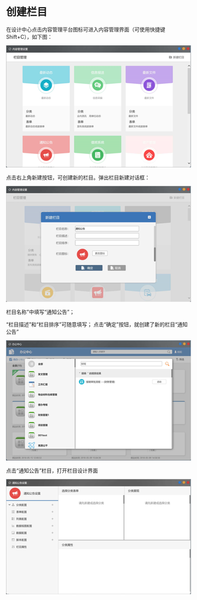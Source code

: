 # 创建栏目

在设计中心点击内容管理平台图标可进入内容管理界面（可使用快捷键Shift+C），如下图：

![](../.gitbook/assets/image%20%2835%29.png)



点击右上角新建按钮，可创建新的栏目。弹出栏目新建对话框：

![](../.gitbook/assets/image%20%2866%29.png)




  
栏目名称”中填写“通知公告”；

 “栏目描述”和“栏目排序”可随意填写； 点击“确定”按钮，就创建了新的栏目“通知公告”

![](../.gitbook/assets/image%20%2829%29.png)

点击“通知公告”栏目，打开栏目设计界面

![](../.gitbook/assets/image%20%2831%29.png)





